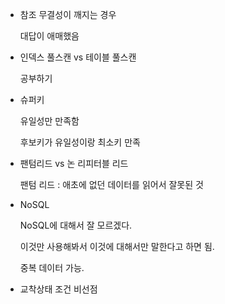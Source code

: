 - 참조 무결성이 깨지는 경우
    
    대답이 애매했음
    
- 인덱스 풀스캔 vs 테이블 풀스캔
    
    공부하기
    
- 슈퍼키
    
    유일성만 만족함
    
    후보키가 유일성이랑 최소키 만족
    
- 팬텀리드 vs 논 리피터블 리드
    
    팬텀 리드 : 애초에 없던 데이터를 읽어서 잘못된 것
    
- NoSQL
    
    NoSQL에 대해서 잘 모르겠다.
    
    이것만 사용해봐서 이것에 대해서만 말한다고 하면 됨.
    
    중복 데이터 가능.
    
- 교착상태 조건
    비선점
